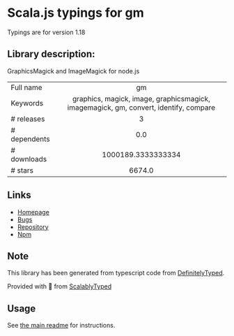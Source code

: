 
# Scala.js typings for gm

Typings are for version 1.18

## Library description:
GraphicsMagick and ImageMagick for node.js

|                    |                 |
| ------------------ | :-------------: |
| Full name          | gm |
| Keywords           | graphics, magick, image, graphicsmagick, imagemagick, gm, convert, identify, compare |
| # releases         | 3 |
| # dependents       | 0.0 |
| # downloads        | 1000189.3333333334 |
| # stars            | 6674.0 |

## Links
- [Homepage](https://github.com/aheckmann/gm#readme)
- [Bugs](http://github.com/aheckmann/gm/issues)
- [Repository](https://github.com/aheckmann/gm)
- [Npm](https://www.npmjs.com/package/gm)
    


## Note
This library has been generated from typescript code from [DefinitelyTyped](https://definitelytyped.org).

Provided with :purple_heart: from [ScalablyTyped](https://github.com/oyvindberg/ScalablyTyped)

## Usage
See [the main readme](../../readme.md) for instructions.



